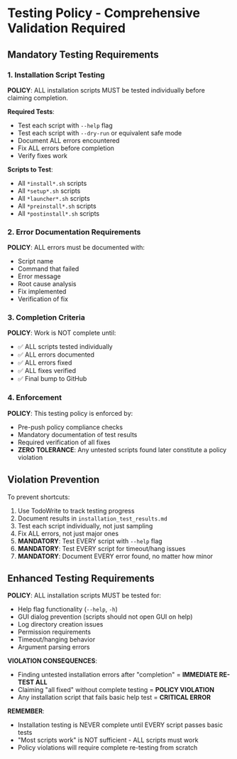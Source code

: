 # Testing Policy - Comprehensive Validation Required

## Mandatory Testing Requirements

### 1. Installation Script Testing
**POLICY**: ALL installation scripts MUST be tested individually before claiming completion.

**Required Tests**:
- Test each script with `--help` flag
- Test each script with `--dry-run` or equivalent safe mode
- Document ALL errors encountered
- Fix ALL errors before completion
- Verify fixes work

**Scripts to Test**:
- All `*install*.sh` scripts
- All `*setup*.sh` scripts  
- All `*launcher*.sh` scripts
- All `*preinstall*.sh` scripts
- All `*postinstall*.sh` scripts

### 2. Error Documentation Requirements
**POLICY**: ALL errors must be documented with:
- Script name
- Command that failed
- Error message
- Root cause analysis
- Fix implemented
- Verification of fix

### 3. Completion Criteria
**POLICY**: Work is NOT complete until:
- ✅ ALL scripts tested individually
- ✅ ALL errors documented
- ✅ ALL errors fixed
- ✅ ALL fixes verified
- ✅ Final bump to GitHub

### 4. Enforcement
**POLICY**: This testing policy is enforced by:
- Pre-push policy compliance checks
- Mandatory documentation of test results
- Required verification of all fixes
- **ZERO TOLERANCE**: Any untested scripts found later constitute a policy violation

## Violation Prevention
To prevent shortcuts:
1. Use TodoWrite to track testing progress
2. Document results in `installation_test_results.md`
3. Test each script individually, not just sampling
4. Fix ALL errors, not just major ones
5. **MANDATORY**: Test EVERY script with `--help` flag
6. **MANDATORY**: Test EVERY script for timeout/hang issues
7. **MANDATORY**: Document EVERY error found, no matter how minor

## Enhanced Testing Requirements
**POLICY**: ALL installation scripts MUST be tested for:
- Help flag functionality (`--help`, `-h`)
- GUI dialog prevention (scripts should not open GUI on help)
- Log directory creation issues
- Permission requirements
- Timeout/hanging behavior
- Argument parsing errors

**VIOLATION CONSEQUENCES**:
- Finding untested installation errors after "completion" = **IMMEDIATE RE-TEST ALL**
- Claiming "all fixed" without complete testing = **POLICY VIOLATION**
- Any installation script that fails basic help test = **CRITICAL ERROR**

**REMEMBER**: 
- Installation testing is NEVER complete until EVERY script passes basic tests
- "Most scripts work" is NOT sufficient - ALL scripts must work
- Policy violations will require complete re-testing from scratch